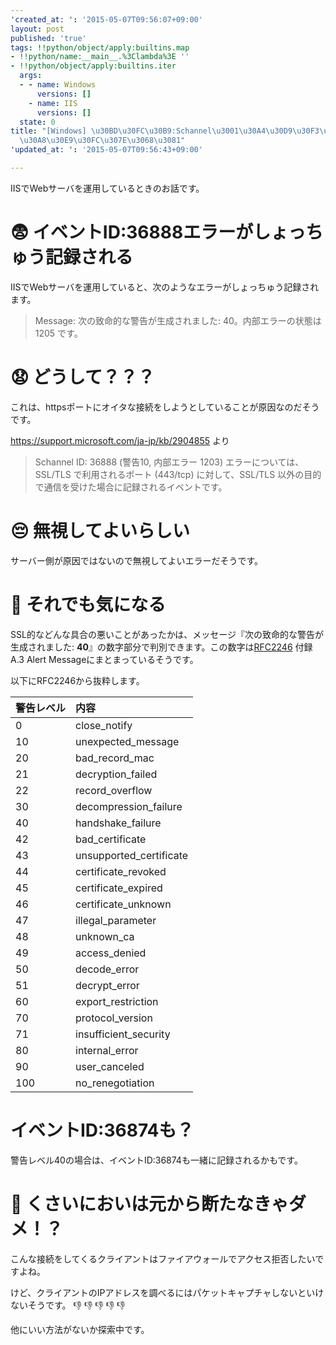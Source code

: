 ```yaml
---
'created_at: ': '2015-05-07T09:56:07+09:00'
layout: post
published: 'true'
tags: !!python/object/apply:builtins.map
- !!python/name:__main__.%3Clambda%3E ''
- !!python/object/apply:builtins.iter
  args:
  - - name: Windows
      versions: []
    - name: IIS
      versions: []
  state: 0
title: "[Windows] \u30BD\u30FC\u30B9:Schannel\u3001\u30A4\u30D9\u30F3\u30C8ID:36888\u306E\
  \u30A8\u30E9\u30FC\u307E\u3068\u3081"
'updated_at: ': '2015-05-07T09:56:43+09:00'

---
```

IISでWebサーバを運用しているときのお話です。  
  
# :fearful:  イベントID:36888エラーがしょっちゅう記録される  
  
IISでWebサーバを運用していると、次のようなエラーがしょっちゅう記録されます。  
  
> Message:  次の致命的な警告が生成されました: 40。内部エラーの状態は 1205 です。  
  
# :anguished: どうして？？？  
  
これは、httpsポートにオイタな接続をしようとしていることが原因なのだそうです。  
  
https://support.microsoft.com/ja-jp/kb/2904855 より  
> Schannel ID: 36888 (警告10, 内部エラー 1203) エラーについては、SSL/TLS で利用されるポート (443/tcp) に対して、SSL/TLS 以外の目的で通信を受けた場合に記録されるイベントです。  
  
# :pensive: 無視してよいらしい  
  
サーバー側が原因ではないので無視してよいエラーだそうです。  
  
# :grimacing: それでも気になる  
  
SSL的などんな具合の悪いことがあったかは、メッセージ『次の致命的な警告が生成されました: **40**』の数字部分で判別できます。この数字は[RFC2246](https://www.ietf.org/rfc/rfc2246.txt) 付録A.3 Alert Messageにまとまっているそうです。  
  
以下にRFC2246から抜粋します。  
  
|警告レベル|内容|  
|:---|:--|  
|0|close_notify|  
|10|unexpected_message|  
|20|bad_record_mac|  
|21|decryption_failed|  
|22|record_overflow|  
|30|decompression_failure|  
|40|handshake_failure|  
|42|bad_certificate|  
|43|unsupported_certificate|  
|44|certificate_revoked|  
|45|certificate_expired|  
|46|certificate_unknown|  
|47|illegal_parameter|  
|48|unknown_ca|  
|49|access_denied|  
|50|decode_error|  
|51|decrypt_error|  
|60|export_restriction|  
|70|protocol_version|  
|71|insufficient_security|  
|80|internal_error|  
|90|user_canceled|  
|100|no_renegotiation|  
  
# イベントID:36874も？  
  
警告レベル40の場合は、イベントID:36874も一緒に記録されるかもです。  
  
# :nose: くさいにおいは元から断たなきゃダメ！？  
  
こんな接続をしてくるクライアントはファイアウォールでアクセス拒否したいですよね。  
  
けど、クライアントのIPアドレスを調べるにはパケットキャプチャしないといけないそうです。 :-1: :-1: :-1: :-1: :-1:   
  
他にいい方法がないか探索中です。  
